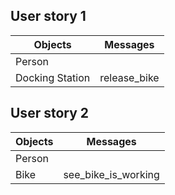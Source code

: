 ## User story 1

| Objects  | Messages |
| ------------- | ------------- |
| Person  |  |
| Docking Station | release_bike  |

## User story 2

| Objects  | Messages |
| ------------- | ------------- |
| Person  |  |
| Bike | see_bike_is_working  |
